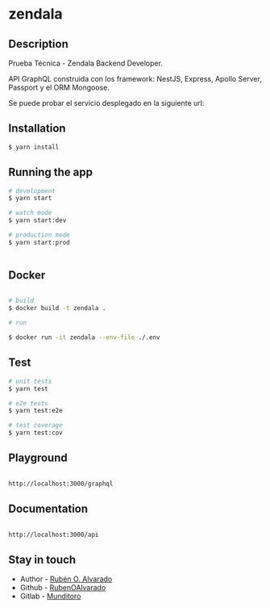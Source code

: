 # zendala
## Description

Prueba Técnica - Zendala Backend Developer.

API GraphQL construida con los framework: NestJS, Express, Apollo Server, Passport y el ORM Mongoose.

Se puede probar el servicio desplegado en la siguiente url: 

## Installation

```bash
$ yarn install
```

## Running the app

```bash
# development
$ yarn start

# watch mode
$ yarn start:dev

# production mode
$ yarn start:prod
 
```

## Docker

```bash

# build
$ docker build -t zendala .

# run

$ docker run -it zendala --env-file ./.env

```

## Test

```bash
# unit tests
$ yarn test

# e2e tests
$ yarn test:e2e

# test coverage
$ yarn test:cov
```

## Playground

```bash

http://localhost:3000/graphql

```

## Documentation

```bash

http://localhost:3000/api

```
## Stay in touch

- Author - [Rubén O. Alvarado](https://www.linkedin.com/in/ruben-alvarado-molina-9020010/)
- Github - [RubenOAlvarado](https://github.com/RubenOAlvarado)
- Gitlab - [Munditoro](https://gitlab.com/Munditoro)